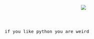 <p align="center">
  <img src="https://github-readme-stats.vercel.app/api?username=realbadidas&count_private=true&hide_border=true&show_icons=true&title_color=10e051&icon_color=11f057&text_color=11f057&bg_color=0D1117">
</p>

<br /><br />
<pre>
if you like python you are weird
</pre>
<br /><br />
